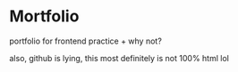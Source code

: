 # Mortfolio
portfolio for frontend practice + why not? 

also, github is lying, this most definitely is not 100% html lol 
